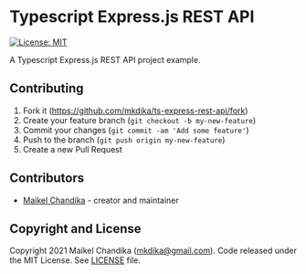 # Typescript Express.js REST API

[![License: MIT](https://img.shields.io/badge/License-MIT-blue.svg)](/LICENSE)

A Typescript Express.js REST API project example.

## Contributing

1. Fork it (<https://github.com/mkdika/ts-express-rest-api/fork>)
2. Create your feature branch (`git checkout -b my-new-feature`)
3. Commit your changes (`git commit -am 'Add some feature'`)
4. Push to the branch (`git push origin my-new-feature`)
5. Create a new Pull Request

## Contributors

- [Maikel Chandika](https://github.com/mkdika) - creator and maintainer

## Copyright and License

Copyright 2021 Maikel Chandika (mkdika@gmail.com). Code released under the MIT License. See [LICENSE](/LICENSE) file.